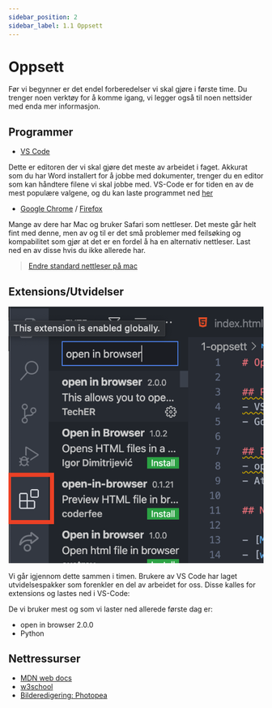 ```yaml
---
sidebar_position: 2
sidebar_label: 1.1 Oppsett
---
```


# Oppsett

Før vi begynner er det endel forberedelser vi skal gjøre i første time. Du trenger noen verktøy for å komme igang, vi legger også til noen nettsider med enda mer informasjon.

## Programmer
- [VS Code](https://code.visualstudio.com/)

Dette er editoren der vi skal gjøre det meste av arbeidet i faget. Akkurat som du har Word installert for å jobbe med dokumenter, trenger du en editor som kan håndtere filene vi skal jobbe med. VS-Code er for tiden en av de mest populære valgene, og du kan laste programmet ned [her](https://code.visualstudio.com/)

- [Google Chrome](https://www.google.com/intl/no/chrome/) / [Firefox](https://www.mozilla.org/nb-NO/firefox/new/)

Mange av dere har Mac og bruker Safari som nettleser. Det meste går helt fint med denne, men av og til er det små problemer med feilsøking og kompabilitet som gjør at det er en fordel å ha en alternativ nettleser. Last ned en av disse hvis du ikke allerede har.

> [Endre standard nettleser på mac](https://support.apple.com/no-no/HT201607)

## Extensions/Utvidelser

![extensions i VS Code](extensions.png ':size=200')

Vi går igjennom dette sammen i timen. Brukere av VS Code har laget utvidelsespakker som forenkler en del av arbeidet for oss. Disse kalles for extensions og lastes ned i VS-Code:

De vi bruker mest og som vi laster ned allerede første dag er:
- open in browser 2.0.0
- Python


## Nettressurser

- [MDN web docs](https://developer.mozilla.org/en-US/)
- [w3school](https://www.w3schools.com/)
- [Bilderedigering: Photopea](https://www.photopea.com/)
